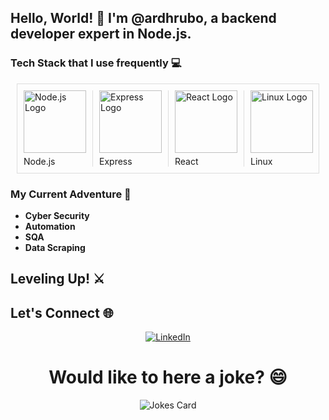 ## Hello, World! 👋 I'm @ardhrubo, a backend developer expert in Node.js.

### Tech Stack that I use frequently 💻

<p align="center">
    <div style="display: flex; flex-wrap: nowrap; border: 1px solid #ddd; padding: 10px; margin: 10px; overflow-x: auto;">
        <div style="display: inline-block; border-right: 1px solid #ddd; padding-right: 10px; margin-right: 10px;">
            <a href="#"><img src="https://upload.wikimedia.org/wikipedia/commons/d/d9/Node.js_logo.svg" alt="Node.js Logo" width="100px" style="margin-bottom: 5px;"></a><br>
            <span style="font-size: 14px;">Node.js</span>
        </div>
        <div style="display: inline-block; border-right: 1px solid #ddd; padding-right: 10px; margin-right: 10px;">
            <a href="#"><img src="https://upload.wikimedia.org/wikipedia/commons/6/64/Expressjs.png" alt="Express Logo" width="100px" style="margin-bottom: 5px;"></a><br>
            <span style="font-size: 14px;">Express</span>
        </div>
        <div style="display: inline-block; border-right: 1px solid #ddd; padding-right: 10px; margin-right: 10px;">
            <a href="#"><img src="https://upload.wikimedia.org/wikipedia/commons/a/a7/React-icon.svg" alt="React Logo" width="100px" style="margin-bottom: 5px;"></a><br>
            <span style="font-size: 14px;">React</span>
        </div>
        <div style="display: inline-block; border-right: 1px solid #ddd; padding-right: 10px; margin-right: 10px;">
            <a href="#"><img src="https://upload.wikimedia.org/wikipedia/commons/3/35/Tux.svg" alt="Linux Logo" width="100px" style="margin-bottom: 5px;"></a><br>
            <span style="font-size: 14px;">Linux</span>
        </div>
        <div style="display: inline-block; border-right: 1px solid #ddd; padding-right: 10px; margin-right: 10px;">
            <a href="#"><img src="https://upload.wikimedia.org/wikipedia/commons/7/79/Docker_(container_engine)_logo.png" alt="Docker Logo" width="100px" style="margin-bottom: 5px;"></a><br>
            <span style="font-size: 14px;">Docker</span>
        </div>
        <div style="display: inline-block; border-right: 1px solid #ddd; padding-right: 10px; margin-right: 10px;">
            <a href="#"><img src="https://upload.wikimedia.org/wikipedia/commons/9/93/MongoDB_Logo.svg" alt="MongoDB Logo" width="100px" style="margin-bottom: 5px;"></a><br>
            <span style="font-size: 14px;">MongoDB</span>
        </div>
        <div style="display: inline-block; border-right: 1px solid #ddd; padding-right: 10px; margin-right: 10px;">
            <a href="#"><img src="https://upload.wikimedia.org/wikipedia/en/d/dd/MySQL_logo.svg" alt="MySQL Logo" width="100px" style="margin-bottom: 5px;"></a><br>
            <span style="font-size: 14px;">MySQL</span>
        </div>
        <div style="display: inline-block; border-right: 1px solid #ddd; padding-right: 10px; margin-right: 10px;">
            <a href="#"><img src="https://upload.wikimedia.org/wikipedia/en/6/6b/Redis_Logo.svg" alt="Redis Logo" width="100px" style="margin-bottom: 5px;"></a><br>
            <span style="font-size: 14px;">Redis</span>
        </div>
    </div>
</p>


### My Current Adventure 🌱
- **Cyber Security**
- **Automation**
- **SQA**
- **Data Scraping**



## Leveling Up! ⚔️

## Let's Connect 🌐

<p align="center">
  <a href="https://www.linkedin.com/in/ardhrubo/">
    <img src="https://upload.wikimedia.org/wikipedia/commons/8/81/LinkedIn_icon.svg" alt="LinkedIn" />
  </a>
</p>

<h1 align="center"> Would like to here a joke? 😄 </h1>
<p align="center">
<img src="https://readme-jokes.vercel.app/api" alt="Jokes Card" />
</p>


